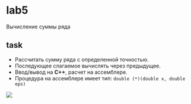 # lab5
Вычисление суммы ряда

## task
* Рассчитать сумму ряда с определенной точностью.
* Последующее слагаемое вычислять через предыдущее.
* Ввод/вывод на **С++**, расчет на ассемблере.
* Процедура на ассемблере имеет тип: `double (*)(double x, double eps)`

![](http://res.cloudinary.com/dzsjwgjii/image/upload/v1504544830/fpu-lab5.png)
